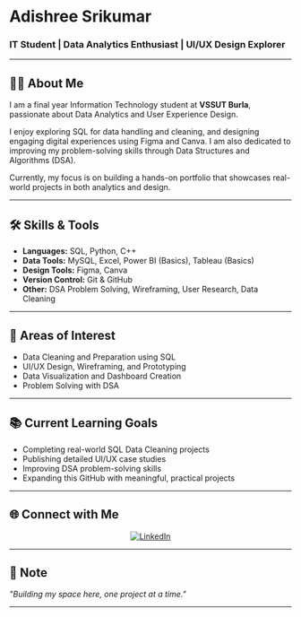 # Adishree Srikumar

### IT Student | Data Analytics Enthusiast | UI/UX Design Explorer

---

## 👩‍💻 About Me

I am a final year Information Technology student at **VSSUT Burla**, passionate about Data Analytics and User Experience Design.

I enjoy exploring SQL for data handling and cleaning, and designing engaging digital experiences using Figma and Canva. I am also dedicated to improving my problem-solving skills through Data Structures and Algorithms (DSA).

Currently, my focus is on building a hands-on portfolio that showcases real-world projects in both analytics and design.

---

## 🛠️ Skills & Tools

- **Languages:** SQL, Python, C++
- **Data Tools:** MySQL, Excel, Power BI (Basics), Tableau (Basics)
- **Design Tools:** Figma, Canva
- **Version Control:** Git & GitHub
- **Other:** DSA Problem Solving, Wireframing, User Research, Data Cleaning

---

## 🎯 Areas of Interest

- Data Cleaning and Preparation using SQL
- UI/UX Design, Wireframing, and Prototyping
- Data Visualization and Dashboard Creation
- Problem Solving with DSA

---

## 📚 Current Learning Goals

- Completing real-world SQL Data Cleaning projects
- Publishing detailed UI/UX case studies
- Improving DSA problem-solving skills
- Expanding this GitHub with meaningful, practical projects

---

## 🌐 Connect with Me

<p align="center">
  <a href="https://www.linkedin.com/in/adishree-s-151085268/" target="_blank">
    <img src="https://img.shields.io/badge/LinkedIn-View%20Profile-pink?style=for-the-badge&logo=linkedin" alt="LinkedIn"/>
  </a>
</p>

---

## 📝 Note

*"Building my space here, one project at a time."*

---
